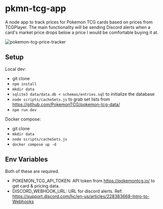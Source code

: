 # pkmn-tcg-app

A node app to track prices for Pokemon TCG cards based on prices from TCGPlayer. The main functionality will be sending Discord alerts when a card's market price drops below a price I would be comfortable buying it at.

![pokemon-tcg-price-tracker](https://github.com/user-attachments/assets/58e3b439-5dc5-4b39-8cfc-0f29d17a3aaa)

## Setup

Local dev:

- git clone
- `npm install`
- `mkdir data`
- `sqlite3 data/data.db < schemas/entries.sql` to initialize the database
- `node scripts/cacheSets.js` to grab set lists from https://github.com/PokemonTCG/pokemon-tcg-data/
- `npm run dev`

Docker compose:

- git clone
- `mkdir data`
- `node scripts/cacheSets.js`
- `docker compose up -d`

## Env Variables

Both of these are required.

- POKEMON_TCG_API_TOKEN: API token from https://pokemontcg.io/ to get card & pricing data.
- DISCORD_WEBHOOK_URL: URL for discord alerts. Ref: https://support.discord.com/hc/en-us/articles/228383668-Intro-to-Webhooks
